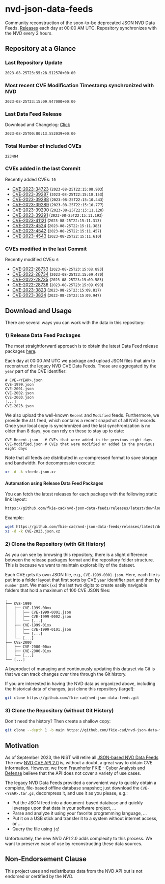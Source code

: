 # nvd-json-data-feeds

Community reconstruction of the soon-to-be deprecated JSON NVD Data Feeds. 
[Releases](https://github.com/fkie-cad/nvd-json-data-feeds/releases/latest) each day at 00:00 AM UTC.
Repository synchronizes with the NVD every 2 hours.

## Repository at a Glance

### Last Repository Update

```plain
2023-08-25T23:55:28.512570+00:00
```

### Most recent CVE Modification Timestamp synchronized with NVD

```plain
2023-08-25T23:15:09.947000+00:00
```

### Last Data Feed Release

Download and Changelog: [Click](https://github.com/fkie-cad/nvd-json-data-feeds/releases/latest)

```plain
2023-08-25T00:00:13.552039+00:00
```

### Total Number of included CVEs

```plain
223494
```

### CVEs added in the last Commit

Recently added CVEs: `10`

* [CVE-2023-34723](CVE-2023/CVE-2023-347xx/CVE-2023-34723.json) (`2023-08-25T22:15:08.903`)
* [CVE-2023-39287](CVE-2023/CVE-2023-392xx/CVE-2023-39287.json) (`2023-08-25T22:15:10.153`)
* [CVE-2023-39288](CVE-2023/CVE-2023-392xx/CVE-2023-39288.json) (`2023-08-25T22:15:10.443`)
* [CVE-2023-39289](CVE-2023/CVE-2023-392xx/CVE-2023-39289.json) (`2023-08-25T22:15:10.777`)
* [CVE-2023-39290](CVE-2023/CVE-2023-392xx/CVE-2023-39290.json) (`2023-08-25T22:15:11.120`)
* [CVE-2023-39291](CVE-2023/CVE-2023-392xx/CVE-2023-39291.json) (`2023-08-25T22:15:11.193`)
* [CVE-2023-41121](CVE-2023/CVE-2023-411xx/CVE-2023-41121.json) (`2023-08-25T22:15:11.313`)
* [CVE-2023-4524](CVE-2023/CVE-2023-45xx/CVE-2023-4524.json) (`2023-08-25T22:15:11.383`)
* [CVE-2023-4542](CVE-2023/CVE-2023-45xx/CVE-2023-4542.json) (`2023-08-25T22:15:11.457`)
* [CVE-2023-4543](CVE-2023/CVE-2023-45xx/CVE-2023-4543.json) (`2023-08-25T22:15:11.610`)


### CVEs modified in the last Commit

Recently modified CVEs: `6`

* [CVE-2022-28733](CVE-2022/CVE-2022-287xx/CVE-2022-28733.json) (`2023-08-25T23:15:08.893`)
* [CVE-2022-28734](CVE-2022/CVE-2022-287xx/CVE-2022-28734.json) (`2023-08-25T23:15:09.470`)
* [CVE-2022-28735](CVE-2022/CVE-2022-287xx/CVE-2022-28735.json) (`2023-08-25T23:15:09.583`)
* [CVE-2022-28736](CVE-2022/CVE-2022-287xx/CVE-2022-28736.json) (`2023-08-25T23:15:09.690`)
* [CVE-2023-3823](CVE-2023/CVE-2023-38xx/CVE-2023-3823.json) (`2023-08-25T23:15:09.817`)
* [CVE-2023-3824](CVE-2023/CVE-2023-38xx/CVE-2023-3824.json) (`2023-08-25T23:15:09.947`)


## Download and Usage

There are several ways you can work with the data in this repository:

### 1) Release Data Feed Packages

The most straightforward approach is to obtain the latest Data Feed release packages [here](https://github.com/fkie-cad/nvd-json-data-feeds/releases/latest).

Each day at 00:00 AM UTC we package and upload JSON files that aim to reconstruct the legacy NVD CVE Data Feeds.
Those are aggregated by the `year` part of the CVE identifier:

```
# CVE-<YEAR>.json
CVE-1999.json
CVE-2001.json
CVE-2002.json
CVE-2003.json
[...]
CVE-2023.json
```

We also upload the well-known `Recent` and `Modified` feeds.
Furthermore, we provide the `All` feed, which contains a recent snapshot of all NVD records.
Once your local copy is synchronized and the last synchronization is no older than 8 days, you can rely on these to stay up to date:

```plain
CVE-Recent.json   # CVEs that were added in the previous eight days
CVE-Modified.json # CVEs that were modified or added in the previous eight days
```

Note that all feeds are distributed in `xz`-compressed format to save storage and bandwidth.
For decompression execute:

```sh
xz -d -k <feed>.json.xz
```


#### Automation using Release Data Feed Packages

You can fetch the latest releases for each package with the following static link layout:

```sh
https://github.com/fkie-cad/nvd-json-data-feeds/releases/latest/download/CVE-<YEAR>.json.xz
```

Example:

```sh
wget https://github.com/fkie-cad/nvd-json-data-feeds/releases/latest/download/CVE-2023.json.xz
xz -d -k CVE-2023.json.xz
```

### 2) Clone the Repository (with Git History)

As you can see by browsing this repository, there is a slight difference between the release packages format and the repository folder structure.
This is because we want to maintain explorability of the dataset.

Each CVE gets its own JSON file, e.g., `CVE-1999-0001.json`.
Here, each file is put into a folder layout that first sorts by CVE `year` identifier part and then by `number` part.
We mask (`xx`) the last two digits to create easily navigable folders that hold a maximum of 100 CVE JSON files:

```plain
.
├── CVE-1999
│   ├── CVE-1999-00xx
│   │   ├── CVE-1999-0001.json
│   │   ├── CVE-1999-0002.json
│   │   └── [...]
│   ├── CVE-1999-01xx
│   │   ├── CVE-1999-0101.json
│   │   └── [...]
│   └── [...]
├── CVE-2000
│   ├── CVE-2000-00xx
│   ├── CVE-2000-01xx
│   └── [...]
└── [...]
```

A byproduct of managing and continuously updating this dataset via Git is that we can track changes over time through the Git history.

If you are interested in having the NVD data as organized above, including the historical data of changes, just clone this repository (large!):

```sh
git clone https://github.com/fkie-cad/nvd-json-data-feeds.git
```

### 3) Clone the Repository (without Git History)

Don't need the history? Then create a shallow copy:

```sh
git clone --depth 1 -b main https://github.com/fkie-cad/nvd-json-data-feeds.git
```

## Motivation

As of September 2023, the NIST will retire all [JSON-based NVD Data Feeds](https://nvd.nist.gov/vuln/data-feeds#divRetirementBanner-1).
The new [NVD CVE API 2.0](https://nvd.nist.gov/developers/vulnerabilities) is, without a doubt, a great way to obtain CVE information.
However, we from [Fraunhofer FKIE - Cyber Analysis and Defense](https://www.fkie.fraunhofer.de/en/departments/cad.html) believe that the API does not cover a variety of use cases.

The legacy NVD Data Feeds provided a convenient way to quickly obtain a complete, file-based offline database snapshot; just download the `CVE-<YEAR>.tar.gz`, decompress it, and use it as you please, e.g.:

* Put the JSON feed into a document-based database and quickly leverage upon that data in your software project, ...
* Parse and analyze it using your favorite programming language, ...
* Put it on a USB stick and transfer it to a system without internet access, or ...
* Query the file using `jq`!

Unfortunately, the new NVD API 2.0 adds complexity to this process.
We want to preserve ease of use by reconstructing these data sources.

## Non-Endorsement Clause

This project uses and redistributes data from the NVD API but is not endorsed or certified by the NVD.